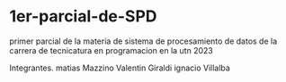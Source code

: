 # 1er-parcial-de-SPD
primer parcial de la materia de sistema de procesamiento de datos de la carrera de tecnicatura en programacion en la utn 2023


Integrantes.
matias Mazzino
Valentin Giraldi
ignacio Villalba
